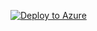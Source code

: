 [![Deploy to Azure](https://aka.ms/deploytoazurebutton)](https://portal.azure.com/#create/Microsoft.Template/uri/https%3A%2F%2Fgithub.com%2FFireTail-io%2Fazure-logging-arm-template%2Freleases%2Fdownload%2Fv0.1.1%2Fazure-logging.json)
